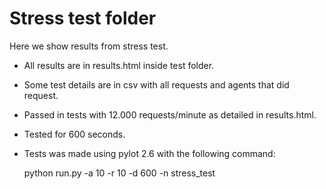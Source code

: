 # Stress test folder

Here we show results from stress test.

* All results are in results.html inside test folder.
* Some test details are in csv with all requests and agents that did request.
* Passed in tests with 12.000 requests/minute as detailed in results.html.
* Tested for 600 seconds.
* Tests was made using pylot 2.6 with the following command:
    
    python run.py -a 10 -r 10 -d 600 -n stress_test
